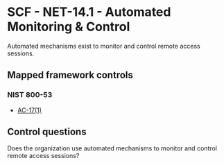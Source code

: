 # SCF - NET-14.1 - Automated Monitoring & Control
Automated mechanisms exist to monitor and control remote access sessions. 
## Mapped framework controls
### NIST 800-53
- [AC-17(1)](../nist80053/ac-17-1.md)
  
## Control questions
Does the organization use automated mechanisms to monitor and control remote access sessions? 
  